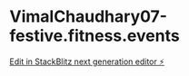 # VimalChaudhary07-festive.fitness.events

[Edit in StackBlitz next generation editor ⚡️](https://stackblitz.com/~/github.com/VimalChaudhary07/VimalChaudhary07-festive.fitness.events)